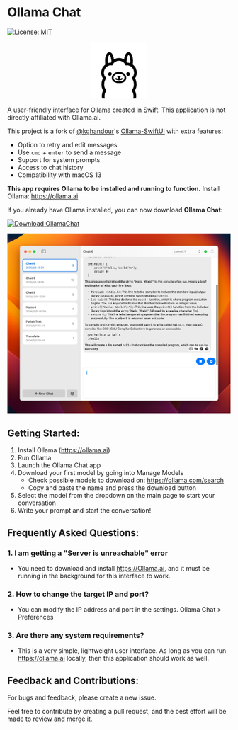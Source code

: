 # Ollama Chat
[![License: MIT](https://img.shields.io/badge/License-MIT-yellow.svg)](https://opensource.org/licenses/MIT)

<p align="center">
    <img src="assets/images/OllamaSwift.svg" width="128">
</p>

A user-friendly interface for [Ollama](https://ollama.ai) created in Swift. This application is not directly affiliated with Ollama.ai.

This project is a fork of [@kghandour](https://github.com/kghandour)'s [Ollama-SwiftUI](https://github.com/kghandour/Ollama-SwiftUI) with extra features:

- Option to retry and edit messages
- Use `cmd` + `enter` to send a message
- Support for system prompts
- Access to chat history
- Compatibility with macOS 13

**This app requires Ollama to be installed and running to function.** Install Ollama: https://ollama.ai

If you already have Ollama installed, you can now download **Ollama Chat**:

[![Download OllamaChat](https://img.shields.io/badge/Download-OllamaChat-green?style=for-the-badge&logo=apple)](https://github.com/rijieli/OllamaChat/releases/latest/download/OllamaChat.dmg)

<p align="center">
    <img src="assets/images/Preview.jpeg" width="640">
</p>

## Getting Started:
1. Install Ollama (https://ollama.ai)
2. Run Ollama
3. Launch the Ollama Chat app
4. Download your first model by going into Manage Models
    - Check possible models to download on: https://ollama.com/search
    - Copy and paste the name and press the download button
5. Select the model from the dropdown on the main page to start your conversation
6. Write your prompt and start the conversation!

## Frequently Asked Questions:
### 1. I am getting a "Server is unreachable" error
- You need to download and install https://Ollama.ai, and it must be running in the background for this interface to work.

### 2. How to change the target IP and port?
- You can modify the IP address and port in the settings. Ollama Chat > Preferences

### 3. Are there any system requirements?
- This is a very simple, lightweight user interface. As long as you can run https://ollama.ai locally, then this application should work as well.

## Feedback and Contributions:
For bugs and feedback, please create a new issue.

Feel free to contribute by creating a pull request, and the best effort will be made to review and merge it.
